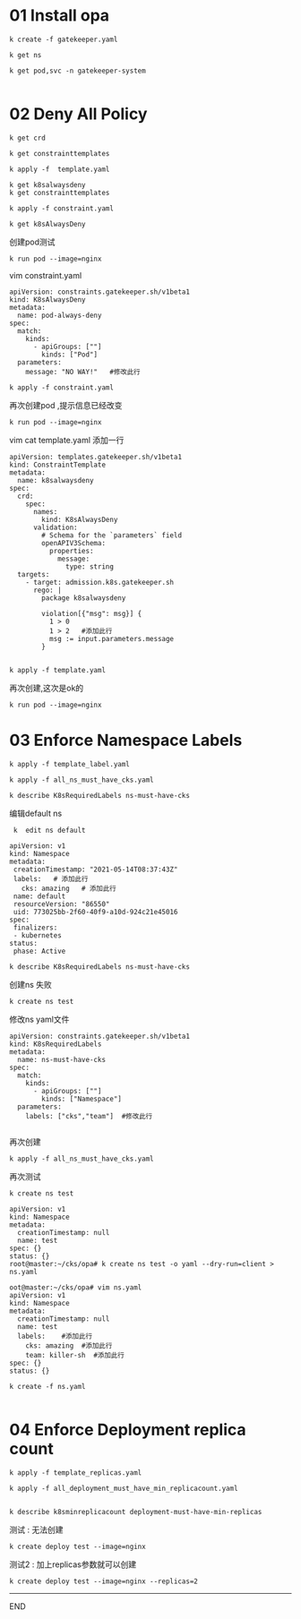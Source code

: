 #  01  Install opa

```
k create -f gatekeeper.yaml 
```


```
k get ns

k get pod,svc -n gatekeeper-system


```


#  02 Deny All Policy

```
k get crd 

k get constrainttemplates

```

```
k apply -f  template.yaml 

k get k8salwaysdeny
k get constrainttemplates

```



```
k apply -f constraint.yaml

k get k8sAlwaysDeny

```


创建pod测试
```
k run pod --image=nginx
```



vim constraint.yaml
```
apiVersion: constraints.gatekeeper.sh/v1beta1
kind: K8sAlwaysDeny
metadata:
  name: pod-always-deny
spec:
  match:
    kinds:
      - apiGroups: [""]
        kinds: ["Pod"]
  parameters:
    message: "NO WAY!"   #修改此行
```


```
k apply -f constraint.yaml
```

再次创建pod ,提示信息已经改变
```
k run pod --image=nginx

```


vim cat template.yaml  添加一行
```
apiVersion: templates.gatekeeper.sh/v1beta1
kind: ConstraintTemplate
metadata:
  name: k8salwaysdeny
spec:
  crd:
    spec:
      names:
        kind: K8sAlwaysDeny
      validation:
        # Schema for the `parameters` field
        openAPIV3Schema:
          properties:
            message:
              type: string
  targets:
    - target: admission.k8s.gatekeeper.sh
      rego: |
        package k8salwaysdeny

        violation[{"msg": msg}] {
          1 > 0
          1 > 2   #添加此行
          msg := input.parameters.message
        }
        
 ```
 
 
 ```
 k apply -f template.yaml
 
 ```
 
 
 
 再次创建,这次是ok的 
 
 ```
 k run pod --image=nginx
 
 ```
 
 
 
 # 03 Enforce Namespace Labels
 
 ```
 k apply -f template_label.yaml
 
 k apply -f all_ns_must_have_cks.yaml
 
 ```
 
 
 ```
 k describe K8sRequiredLabels ns-must-have-cks
 ```
 
 
 编辑default ns 
 
```
 k  edit ns default
```
 
 
 ```
 apiVersion: v1
kind: Namespace
metadata:
  creationTimestamp: "2021-05-14T08:37:43Z"
  labels:   # 添加此行
    cks: amazing   # 添加此行
  name: default
  resourceVersion: "86550"
  uid: 773025bb-2f60-40f9-a10d-924c21e45016
spec:
  finalizers:
  - kubernetes
status:
  phase: Active
 ```


```
k describe K8sRequiredLabels ns-must-have-cks

```


创建ns  失败

```
k create ns test

```



修改ns yaml文件

```
apiVersion: constraints.gatekeeper.sh/v1beta1
kind: K8sRequiredLabels
metadata:
  name: ns-must-have-cks
spec:
  match:
    kinds:
      - apiGroups: [""]
        kinds: ["Namespace"]
  parameters:
    labels: ["cks","team"]  #修改此行
    
```


再次创建
```
k apply -f all_ns_must_have_cks.yaml 

```


再次测试
```
k create ns test
```

```
apiVersion: v1
kind: Namespace
metadata:
  creationTimestamp: null
  name: test
spec: {}
status: {}
root@master:~/cks/opa# k create ns test -o yaml --dry-run=client > ns.yaml

oot@master:~/cks/opa# vim ns.yaml 
apiVersion: v1
kind: Namespace
metadata:
  creationTimestamp: null
  name: test
  labels:    #添加此行
    cks: amazing  #添加此行
    team: killer-sh  #添加此行
spec: {}
status: {}

```

```
k create -f ns.yaml 


```







#  04 Enforce Deployment replica count


 ```
 k apply -f template_replicas.yaml 
 
 k apply -f all_deployment_must_have_min_replicacount.yaml 
 
 
 ```
 
 ```
 k describe k8sminreplicacount deployment-must-have-min-replicas
 
 ```
 
 
 测试  :  无法创建
 ```
 k create deploy test --image=nginx
 ```
 
  
 测试2  :  加上replicas参数就可以创建
 ```
 k create deploy test --image=nginx --replicas=2
 ```
 
 
 ---
 END 
 
